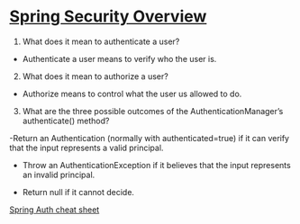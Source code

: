 # [Spring Security Overview](https://spring.io/guides/topicals/spring-security-architecture/)

1. What does it mean to authenticate a user?

- Authenticate a user means to verify who the user is.

2. What does it mean to authorize a user?

- Authorize means to control what the user us allowed to do.

3. What are the three possible outcomes of the AuthenticationManager’s authenticate() method?

-Return an Authentication (normally with authenticated=true) if it can verify that the input represents a valid principal.

- Throw an AuthenticationException if it believes that the input represents an invalid principal.

- Return null if it cannot decide.

[Spring Auth cheat sheet](https://github.com/codefellows/seattle-java-401d2/blob/master/SpringAuthCheatSheet.md)